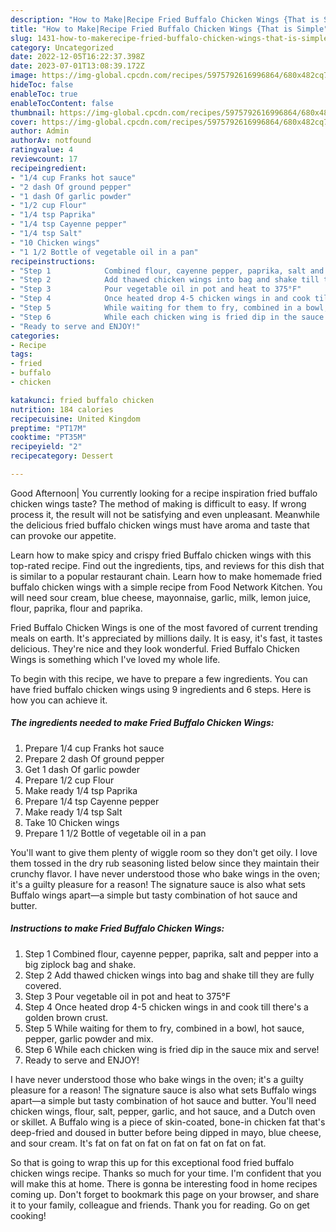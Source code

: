 ```yaml
---
description: "How to Make|Recipe Fried Buffalo Chicken Wings {That is Simple"
title: "How to Make|Recipe Fried Buffalo Chicken Wings {That is Simple"
slug: 1431-how-to-makerecipe-fried-buffalo-chicken-wings-that-is-simple
category: Uncategorized
date: 2022-12-05T16:22:37.398Z
date: 2023-07-01T13:08:39.172Z
image: https://img-global.cpcdn.com/recipes/5975792616996864/680x482cq70/fried-buffalo-chicken-wings-recipe-main-photo.jpg
hideToc: false
enableToc: true
enableTocContent: false
thumbnail: https://img-global.cpcdn.com/recipes/5975792616996864/680x482cq70/fried-buffalo-chicken-wings-recipe-main-photo.jpg
cover: https://img-global.cpcdn.com/recipes/5975792616996864/680x482cq70/fried-buffalo-chicken-wings-recipe-main-photo.jpg
author: Admin
authorAv: notfound
ratingvalue: 4
reviewcount: 17
recipeingredient:
- "1/4 cup Franks hot sauce"
- "2 dash Of ground pepper"
- "1 dash Of garlic powder"
- "1/2 cup Flour"
- "1/4 tsp Paprika"
- "1/4 tsp Cayenne pepper"
- "1/4 tsp Salt"
- "10 Chicken wings"
- "1 1/2 Bottle of vegetable oil in a pan"
recipeinstructions:
- "Step 1            Combined flour, cayenne pepper, paprika, salt and pepper into a big ziplock bag and shake."
- "Step 2            Add thawed chicken wings into bag and shake till they are fully covered."
- "Step 3            Pour vegetable oil in pot and heat to 375°F"
- "Step 4            Once heated drop 4-5 chicken wings in and cook till there&#39;s a golden brown crust."
- "Step 5            While waiting for them to fry, combined in a bowl, hot sauce, pepper, garlic powder and mix."
- "Step 6            While each chicken wing is fried dip in the sauce mix and serve!"
- "Ready to serve and ENJOY!"
categories:
- Recipe
tags:
- fried
- buffalo
- chicken

katakunci: fried buffalo chicken 
nutrition: 184 calories
recipecuisine: United Kingdom
preptime: "PT17M"
cooktime: "PT35M"
recipeyield: "2"
recipecategory: Dessert

---
```



Good Afternoon| You currently looking for a recipe inspiration fried buffalo chicken wings taste? The method of making is difficult to easy. If wrong process it, the result will not be satisfying and even unpleasant. Meanwhile the delicious fried buffalo chicken wings must have aroma and taste that can provoke our appetite.





Learn how to make spicy and crispy fried Buffalo chicken wings with this top-rated recipe. Find out the ingredients, tips, and reviews for this dish that is similar to a popular restaurant chain. Learn how to make homemade fried buffalo chicken wings with a simple recipe from Food Network Kitchen. You will need sour cream, blue cheese, mayonnaise, garlic, milk, lemon juice, flour, paprika, flour and paprika.

Fried Buffalo Chicken Wings is one of the most favored of current trending meals on earth. It's appreciated by millions daily. It is easy, it's fast, it tastes delicious. They're nice and they look wonderful. Fried Buffalo Chicken Wings is something which I've loved my whole life.


To begin with this recipe, we have to prepare a few ingredients. You can have fried buffalo chicken wings using 9 ingredients and 6 steps. Here is how you can achieve it.

<!--inarticleads1-->

##### The ingredients needed to make Fried Buffalo Chicken Wings:

1. Prepare 1/4 cup Franks hot sauce
1. Prepare 2 dash Of ground pepper
1. Get 1 dash Of garlic powder
1. Prepare 1/2 cup Flour
1. Make ready 1/4 tsp Paprika
1. Prepare 1/4 tsp Cayenne pepper
1. Make ready 1/4 tsp Salt
1. Take 10 Chicken wings
1. Prepare 1 1/2 Bottle of vegetable oil in a pan


You&#39;ll want to give them plenty of wiggle room so they don&#39;t get oily. I love them tossed in the dry rub seasoning listed below since they maintain their crunchy flavor. I have never understood those who bake wings in the oven; it&#39;s a guilty pleasure for a reason! The signature sauce is also what sets Buffalo wings apart—a simple but tasty combination of hot sauce and butter. 

<!--inarticleads2-->

##### Instructions to make Fried Buffalo Chicken Wings:

1. Step 1            Combined flour, cayenne pepper, paprika, salt and pepper into a big ziplock bag and shake.
1. Step 2            Add thawed chicken wings into bag and shake till they are fully covered.
1. Step 3            Pour vegetable oil in pot and heat to 375°F
1. Step 4            Once heated drop 4-5 chicken wings in and cook till there&#39;s a golden brown crust.
1. Step 5            While waiting for them to fry, combined in a bowl, hot sauce, pepper, garlic powder and mix.
1. Step 6            While each chicken wing is fried dip in the sauce mix and serve!
1. Ready to serve and ENJOY!

I have never understood those who bake wings in the oven; it&#39;s a guilty pleasure for a reason! The signature sauce is also what sets Buffalo wings apart—a simple but tasty combination of hot sauce and butter. You&#39;ll need chicken wings, flour, salt, pepper, garlic, and hot sauce, and a Dutch oven or skillet. A Buffalo wing is a piece of skin-coated, bone-in chicken fat that&#39;s deep-fried and doused in butter before being dipped in mayo, blue cheese, and sour cream. It&#39;s fat on fat on fat on fat on fat on fat on fat. 

So that is going to wrap this up for this exceptional food fried buffalo chicken wings recipe. Thanks so much for your time. I'm confident that you will make this at home. There is gonna be interesting food in home recipes coming up. Don't forget to bookmark this page on your browser, and share it to your family, colleague and friends. Thank you for reading. Go on get cooking!
